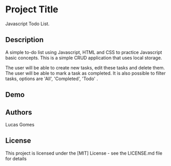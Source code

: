 # Project Title

Javascript Todo List.

## Description

A simple to-do list using Javascript, HTML and CSS to practice Javascript basic concepts.
This is a simple CRUD application that uses local storage. 

The user will be able to create new tasks, edit these tasks and delete them.
The user will be able to mark a task as completed. 
It is also possible to filter tasks, options are 'All', 'Completed', 'Todo' .

## Demo


## Authors

Lucas Gomes

## License

This project is licensed under the [MIT] License - see the LICENSE.md file for details
